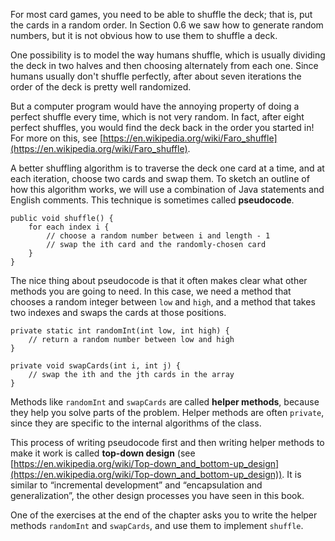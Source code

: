 For most card games, you need to be able to shuffle the deck; that is, put the cards in a random order.
In Section 0.6 we saw how to generate random numbers, but it is not obvious how to use them to shuffle a deck.

One possibility is to model the way humans shuffle, which is usually dividing the deck in two halves and then choosing alternately from each one.
Since humans usually don't shuffle perfectly, after about seven iterations the order of the deck is pretty well randomized.

But a computer program would have the annoying property of doing a perfect shuffle every time, which is not very random.
In fact, after eight perfect shuffles, you would find the deck back in the order you started in!
For more on this, see [https://en.wikipedia.org/wiki/Faro_shuffle](https://en.wikipedia.org/wiki/Faro_shuffle).


A better shuffling algorithm is to traverse the deck one card at a time, and at each iteration, choose two cards and swap them.
To sketch an outline of how this algorithm works, we will use a combination of Java statements and English comments.
This technique is sometimes called **pseudocode**.


```code
public void shuffle() {
    for each index i {
        // choose a random number between i and length - 1
        // swap the ith card and the randomly-chosen card
    }
}
```


The nice thing about pseudocode is that it often makes clear what other methods you are going to need.
In this case, we need a method that chooses a random integer between `low` and `high`, and a method that takes two indexes and swaps the cards at those positions.

```code
private static int randomInt(int low, int high) {
    // return a random number between low and high
}

private void swapCards(int i, int j) {
    // swap the ith and the jth cards in the array
}
```


Methods like `randomInt` and `swapCards` are called **helper methods**, because they help you solve parts of the problem.
Helper methods are often `private`, since they are specific to the internal algorithms of the class.


This process of writing pseudocode first and then writing helper methods to make it work is called **top-down design** (see [https://en.wikipedia.org/wiki/Top-down_and_bottom-up_design](https://en.wikipedia.org/wiki/Top-down_and_bottom-up_design)).
It is similar to “incremental development” and “encapsulation and generalization”, the other design processes you have seen in this book.

One of the exercises at the end of the chapter asks you to write the helper methods `randomInt` and `swapCards`, and use them to implement `shuffle`.